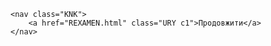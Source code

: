 <html lang="en">
<head>
    <meta charset="UTF-8">
    <meta name="viewport" content="width=device-width, initial-scale=1.0">
    <link rel="stylesheet" href="css/REXAMEN.css">
</head>
<body>

    <nav class="KNK">
        <a href="REXAMEN.html" class="URY c1">Продовжити</a>
    </nav>
    
</body>
</html>
